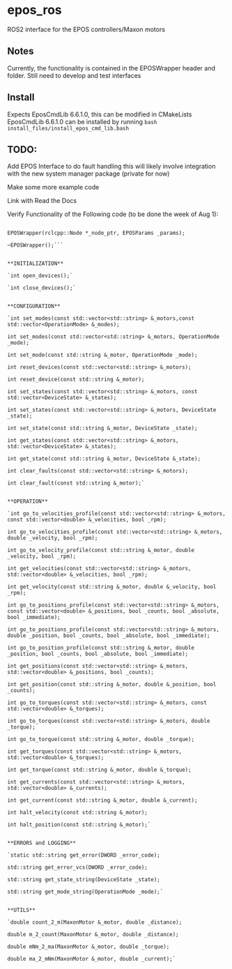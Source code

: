 # epos_ros
ROS2 interface for the EPOS controllers/Maxon motors

## Notes
Currently, the functionality is contained in the EPOSWrapper header and folder. Still need to develop and test interfaces

## Install 
Expects EposCmdLib 6.6.1.0, this can be modified in CMakeLists
EposCmdLib 6.6.1.0 can be installed by running `bash install_files/install_epos_cmd_lib.bash`

## TODO:
Add EPOS Interface to do fault handling this will likely involve integration with the new system manager package (private for now)

Make some more example code

Link with Read the Docs

Verify Functionality of the Following code (to be done the week of Aug 1):

```EPOSWrapper();

EPOSWrapper(rclcpp::Node *_node_ptr, EPOSParams _params);

~EPOSWrapper();```


**INITIALIZATION**

`int open_devices();`

`int close_devices();`


**CONFIGURATION**

`int set_modes(const std::vector<std::string> &_motors,const std::vector<OperationMode> &_modes);

int set_modes(const std::vector<std::string> &_motors, OperationMode _mode);

int set_mode(const std::string &_motor, OperationMode _mode);

int reset_devices(const std::vector<std::string> &_motors);

int reset_device(const std::string &_motor);

int set_states(const std::vector<std::string> &_motors, const std::vector<DeviceState> &_states);

int set_states(const std::vector<std::string> &_motors, DeviceState _state);

int set_state(const std::string &_motor, DeviceState _state);

int get_states(const std::vector<std::string> &_motors, std::vector<DeviceState> &_states);

int get_state(const std::string &_motor, DeviceState &_state);

int clear_faults(const std::vector<std::string> &_motors);

int clear_fault(const std::string &_motor);`


**OPERATION**

`int go_to_velocities_profile(const std::vector<std::string> &_motors, const std::vector<double> &_velocities, bool _rpm);

int go_to_velocities_profile(const std::vector<std::string> &_motors, double _velocity, bool _rpm);

int go_to_velocity_profile(const std::string &_motor, double _velocity, bool _rpm);

int get_velocities(const std::vector<std::string> &_motors, std::vector<double> &_velocities, bool _rpm);

int get_velocity(const std::string &_motor, double &_velocity, bool _rpm);

int go_to_positions_profile(const std::vector<std::string> &_motors, const std::vector<double> &_positions, bool _counts, bool _absolute, bool _immediate);

int go_to_positions_profile(const std::vector<std::string> &_motors, double _position, bool _counts, bool _absolute, bool _immediate);

int go_to_position_profile(const std::string &_motor, double _position, bool _counts, bool _absolute, bool _immediate);

int get_positions(const std::vector<std::string> &_motors, std::vector<double> &_positions, bool _counts);

int get_position(const std::string &_motor, double &_position, bool _counts);

int go_to_torques(const std::vector<std::string> &_motors, const std::vector<double> &_torques);

int go_to_torques(const std::vector<std::string> &_motors, double _torque);

int go_to_torque(const std::string &_motor, double _torque);

int get_torques(const std::vector<std::string> &_motors, std::vector<double> &_torques);

int get_torque(const std::string &_motor, double &_torque);

int get_currents(const std::vector<std::string> &_motors, std::vector<double> &_currents);

int get_current(const std::string &_motor, double &_current);

int halt_velocity(const std::string &_motor);

int halt_position(const std::string &_motor);`


**ERRORS and LOGGING**

`static std::string get_error(DWORD _error_code);

std::string get_error_vcs(DWORD _error_code);

std::string get_state_string(DeviceState _state);

std::string get_mode_string(OperationMode _mode);`


**UTILS**

`double count_2_m(MaxonMotor &_motor, double _distance);

double m_2_count(MaxonMotor &_motor, double _distance);

double mNm_2_ma(MaxonMotor &_motor, double _torque);

double ma_2_mNm(MaxonMotor &_motor, double _current);`